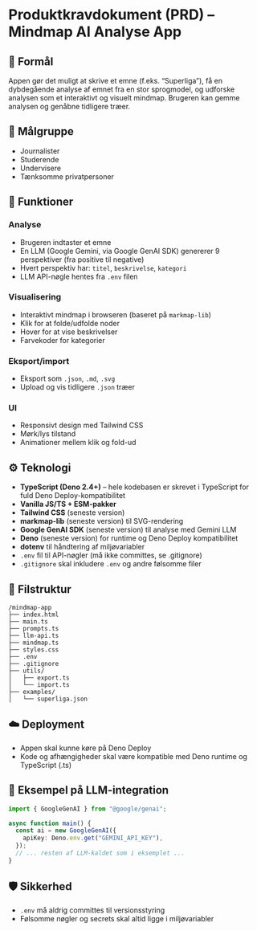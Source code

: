 # Produktkravdokument (PRD) – Mindmap AI Analyse App

## 🧭 Formål

Appen gør det muligt at skrive et emne (f.eks. “Superliga”), få en dybdegående
analyse af emnet fra en stor sprogmodel, og udforske analysen som et interaktivt
og visuelt mindmap. Brugeren kan gemme analysen og genåbne tidligere træer.

## 🎯 Målgruppe

- Journalister
- Studerende
- Undervisere
- Tænksomme privatpersoner

## 🎨 Funktioner

### Analyse

- Brugeren indtaster et emne
- En LLM (Google Gemini, via Google GenAI SDK) genererer 9 perspektiver (fra
  positive til negative)
- Hvert perspektiv har: `titel`, `beskrivelse`, `kategori`
- LLM API-nøgle hentes fra `.env` filen

### Visualisering

- Interaktivt mindmap i browseren (baseret på `markmap-lib`)
- Klik for at folde/udfolde noder
- Hover for at vise beskrivelser
- Farvekoder for kategorier

### Eksport/import

- Eksport som `.json`, `.md`, `.svg`
- Upload og vis tidligere `.json` træer

### UI

- Responsivt design med Tailwind CSS
- Mørk/lys tilstand
- Animationer mellem klik og fold-ud

## ⚙️ Teknologi

- **TypeScript (Deno 2.4+)** – hele kodebasen er skrevet i TypeScript for fuld
  Deno Deploy-kompatibilitet
- **Vanilla JS/TS + ESM-pakker**
- **Tailwind CSS** (seneste version)
- **markmap-lib** (seneste version) til SVG-rendering
- **Google GenAI SDK** (seneste version) til analyse med Gemini LLM
- **Deno** (seneste version) for runtime og Deno Deploy kompatibilitet
- **dotenv** til håndtering af miljøvariabler
- `.env` fil til API-nøgler (må ikke committes, se .gitignore)
- `.gitignore` skal inkludere `.env` og andre følsomme filer

## 📁 Filstruktur

```
/mindmap-app
├── index.html
├── main.ts
├── prompts.ts
├── llm-api.ts
├── mindmap.ts
├── styles.css
├── .env
├── .gitignore
├── utils/
│   ├── export.ts
│   └── import.ts
├── examples/
│   └── superliga.json
```

## ☁️ Deployment

- Appen skal kunne køre på Deno Deploy
- Kode og afhængigheder skal være kompatible med Deno runtime og TypeScript
  (.ts)

## 🔑 Eksempel på LLM-integration

```ts
import { GoogleGenAI } from "@google/genai";

async function main() {
  const ai = new GoogleGenAI({
    apiKey: Deno.env.get("GEMINI_API_KEY"),
  });
  // ... resten af LLM-kaldet som i eksemplet ...
}
```

## 🛡️ Sikkerhed

- `.env` må aldrig committes til versionsstyring
- Følsomme nøgler og secrets skal altid ligge i miljøvariabler
